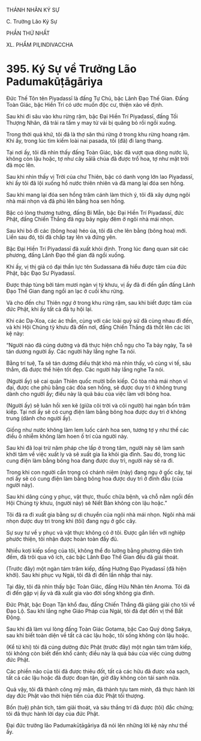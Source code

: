 THÁNH NHÂN KÝ SỰ

C. Trưởng Lão Ký Sự

PHẦN THỨ NHẤT

XL. PHẨM PIḶINDIVACCHA

# 395. Ký Sự về Trưởng Lão Padumakūṭāgāriya

Đức Thế Tôn tên Piyadassī là đấng Tự Chủ, bậc Lãnh Đạo Thế Gian. Đấng Toàn Giác, bậc Hiền Trí có ước muốn độc cư, thiện xảo về định.

Sau khi đi sâu vào khu rừng rậm, bậc Đại Hiền Trí Piyadassī, đấng Tối Thượng Nhân, đã trải ra tấm y may từ vải bị quăng bỏ rồi ngồi xuống.

Trong thời quá khứ, tôi đã là thợ săn thú rừng ở trong khu rừng hoang rậm. Khi ấy, trong lúc tìm kiếm loài nai pasada, tôi (đã) đi lang thang.

Tại nơi ấy, tôi đã nhìn thấy đấng Toàn Giác, bậc đã vượt qua dòng nước lũ, không còn lậu hoặc, tợ như cây sālā chúa đã được trổ hoa, tợ như mặt trời đã mọc lên.

Sau khi nhìn thấy vị Trời của chư Thiên, bậc có danh vọng lớn lao Piyadassī, khi ấy tôi đã lội xuống hồ nước thiên nhiên và đã mang lại đóa sen hồng.

Sau khi mang lại đóa sen hồng trăm cánh làm thích ý, tôi đã xây dựng ngôi nhà mái nhọn và đã phủ lên bằng hoa sen hồng.

Bậc có lòng thương tưởng, đấng Bi Mẫn, bậc Đại Hiền Trí Piyadassī, đức Phật, đấng Chiến Thắng đã ngụ bảy ngày đêm ở ngôi nhà mái nhọn.

Sau khi bỏ đi các (bông hoa) héo úa, tôi đã che lên bằng (bông hoa) mới. Liền sau đó, tôi đã chắp tay lên và đứng yên.

Bậc Đại Hiền Trí Piyadassī đã xuất khỏi định. Trong lúc đang quan sát các phương, đấng Lãnh Đạo thế gian đã ngồi xuống.

Khi ấy, vị thị giả có đại thần lực tên Sudassana đã hiểu được tâm của đức Phật, bậc Đạo Sư Piyadassī.

Được tháp tùng bởi tám mươi ngàn vị tỳ khưu, vị ấy đã đi đến gần đấng Lãnh Đạo Thế Gian đang ngồi an lạc ở cuối khu rừng.

Và cho đến chư Thiên ngự ở trong khu rừng rậm, sau khi biết được tâm của đức Phật, khi ấy tất cả đã tụ hội lại.

Khi các Dạ-Xoa, các ác thần, cùng với các loài quỷ sứ đã cùng nhau đi đến, và khi Hội Chúng tỳ khưu đã đến nơi, đấng Chiến Thắng đã thốt lên các lời kệ này:

“Người nào đã cúng dường và đã thực hiện chỗ ngụ cho Ta bảy ngày, Ta sẽ tán dương người ấy. Các người hãy lắng nghe Ta nói.

Bằng trí tuệ, Ta sẽ tán dương điều thật khó mà nhìn thấy, vô cùng vi tế, sâu thẳm, đã được thể hiện tốt đẹp. Các người hãy lắng nghe Ta nói.

(Người ấy) sẽ cai quản Thiên quốc mười bốn kiếp. Có tòa nhà mái nhọn vĩ đại, được che phủ bằng các đóa sen hồng, sẽ được duy trì ở không trung dành cho người ấy; điều này là quả báu của việc làm với bông hoa.

(Người ấy) sẽ luân hồi xen kẽ (giữa cõi trời và cõi người) hai ngàn bốn trăm kiếp. Tại nơi ấy sẽ có cung điện làm bằng bông hoa được duy trì ở không trung (dành cho người ấy).

Giống như nước không làm lem luốc cánh hoa sen, tương tợ y như thế các điều ô nhiễm không làm hoen ố trí của người này.

Sau khi đã loại trừ năm pháp che lấp ở trong tâm, người này sẽ làm sanh khởi tâm về việc xuất ly và sẽ xuất gia lìa khỏi gia đình. Sau đó, trong lúc cung điện làm bằng bông hoa đang được duy trì, người này sẽ ra đi.

Trong khi con người cẩn trọng có chánh niệm (này) đang ngụ ở gốc cây, tại nơi ấy sẽ có cung điện làm bằng bông hoa được duy trì ở đỉnh đầu (của người này).

Sau khi dâng cúng y phục, vật thực, thuốc chữa bệnh, và chỗ nằm ngồi đến Hội Chúng tỳ khưu, (người này) sẽ Niết Bàn không còn lậu hoặc.”

Tôi đã ra đi xuất gia bằng sự di chuyển của ngôi nhà mái nhọn. Ngôi nhà mái nhọn được duy trì trong khi (tôi) đang ngụ ở gốc cây.

Sự suy tư về y phục và vật thực không có ở tôi. Được gắn liền với nghiệp phước thiện, tôi nhận được hoàn toàn đầy đủ.

Nhiều koṭi kiếp sống của tôi, không thể đo lường bằng phương diện tính đếm, đã trôi qua vô ích, các bậc Lãnh Đạo Thế Gian đều đã giải thoát.

(Trước đây) một ngàn tám trăm kiếp, đấng Hướng Đạo Piyadassī (đã hiện khởi). Sau khi phục vụ Ngài, tôi đã đi đến lần nhập thai này.

Tại đây, tôi đã nhìn thấy bậc Toàn Giác, đấng Hữu Nhãn tên Anoma. Tôi đã đi đến gặp vị ấy và đã xuất gia vào đời sống không gia đình.

Đức Phật, bậc Đoạn Tận khổ đau, đấng Chiến Thắng đã giảng giải cho tôi về Đạo Lộ. Sau khi lắng nghe Giáo Pháp của Ngài, tôi đã đạt đến vị thế Bất Động.

Sau khi đã làm vui lòng đấng Toàn Giác Gotama, bậc Cao Quý dòng Sakya, sau khi biết toàn diện về tất cả các lậu hoặc, tôi sống không còn lậu hoặc.

(Kể từ khi) tôi đã cúng dường đức Phật (trước đây) một ngàn tám trăm kiếp, tôi không còn biết đến khổ cảnh; điều này là quả báu của việc cúng dường đức Phật.

Các phiền não của tôi đã được thiêu đốt, tất cả các hữu đã được xóa sạch, tất cả các lậu hoặc đã được đoạn tận, giờ đây không còn tái sanh nữa.

Quả vậy, tôi đã thành công mỹ mãn, đã thành tựu tam minh, đã thực hành lời dạy đức Phật vào thời hiện tiền của đức Phật tối thượng.

Bốn (tuệ) phân tích, tám giải thoát, và sáu thắng trí đã được (tôi) đắc chứng; tôi đã thực hành lời dạy của đức Phật.

Đại đức trưởng lão Padumakūṭāgāriya đã nói lên những lời kệ này như thế ấy.
